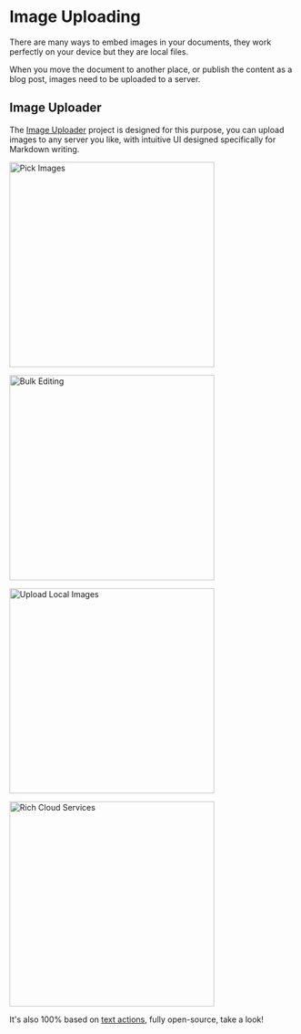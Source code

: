 # Image Uploading

There are many ways to embed images in your documents, they work perfectly on your device but they are local files.

When you move the document to another place, or publish the content as a blog post, images need to be uploaded to a server.

## Image Uploader

The [Image Uploader](https://github.com/cyanzhong/Image-Uploader) project is designed for this purpose, you can upload images to any server you like, with intuitive UI designed specifically for Markdown writing.

<img src="https://github.com/cyanzhong/Image-Uploader/raw/main/screenshots/IMG_1.PNG" width="360" alt="Pick Images"/><br>

<img src="https://github.com/cyanzhong/Image-Uploader/raw/main/screenshots/IMG_2.PNG" width="360" alt="Bulk Editing"/><br>

<img src="https://github.com/cyanzhong/Image-Uploader/raw/main/screenshots/IMG_3.PNG" width="360" alt="Upload Local Images"/><br>

<img src="https://github.com/cyanzhong/Image-Uploader/raw/main/screenshots/IMG_4.PNG" width="360" alt="Rich Cloud Services"/>

It's also 100% based on [text actions](actions/basics.md), fully open-source, take a look!